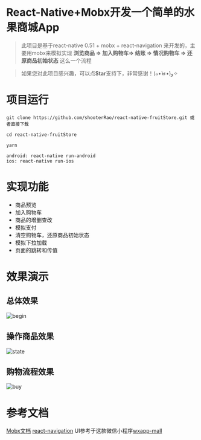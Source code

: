 # React-Native+Mobx开发一个简单的水果商城App

> 此项目是基于react-native 0.51 + mobx + react-navigation 来开发的，主要用mobx来模拟实现 **浏览商品 => 加入购物车=> 结账 => 情况购物车 => 还原商品初始状态** 这么一个流程

> 如果您对此项目感兴趣，可以点**Star**支持下，非常感谢！(๑•̀ㅂ•́)و✧

# 项目运行

```
git clone https://github.com/shooterRao/react-native-fruitStore.git 或者直接下载

cd react-native-fruitStore

yarn

android: react-native run-android
ios: react-native run-ios
```

# 实现功能

* 商品预览
* 加入购物车
* 商品的增删查改
* 模拟支付
* 清空购物车，还原商品初始状态
* 模拟下拉加载
* 页面的跳转和传值

# 效果演示

## 总体效果

![begin](https://github.com/shooterRao/react-native-fruitStore/blob/master/screenshots/begin.gif)

## 操作商品效果

![state](https://github.com/shooterRao/react-native-fruitStore/blob/master/screenshots/state.gif)

## 购物流程效果

![buy](https://github.com/shooterRao/react-native-fruitStore/blob/master/screenshots/buy.gif)


# 参考文档

[Mobx文档](http://cn.mobx.js.org/)
[react-navigation](http://blog.csdn.net/u013718120/article/details/72357698)
UI参考于这款微信小程序[wxapp-mall](https://github.com/lin-xin/wxapp-mall)

